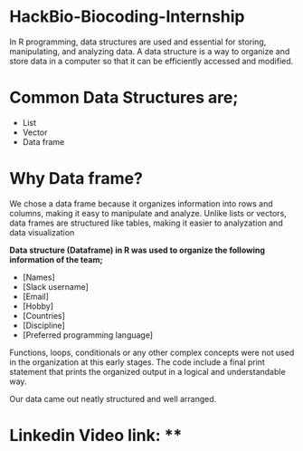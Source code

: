 # HackBio-Biocoding-Internship

In R programming, data structures are used and essential for storing, manipulating, and analyzing data. 
A data structure is a way to organize and store data in a computer so that it can be efficiently accessed and modified. 

# Common Data Structures are;

* List
* ⁠Vector
* Data frame 

# Why Data frame?

We chose a data frame because it organizes information into rows and columns, making it easy to manipulate and analyze.
Unlike lists or vectors, data frames are structured like tables, making it easier to analyzation and data visualization

**Data structure (Dataframe) in R was used to organize the following information of the team;**

- [Names]
- [Slack username]
- [Email]
- [Hobby]
- [Countries]
- [Discipline]
- [Preferred programming language]

Functions, loops, conditionals or any other complex concepts were not used in the organization at this early stages.
The code include a final print statement that prints the organized output in a logical and understandable way.

Our data came out neatly structured and well arranged.

# Linkedin Video link: **
